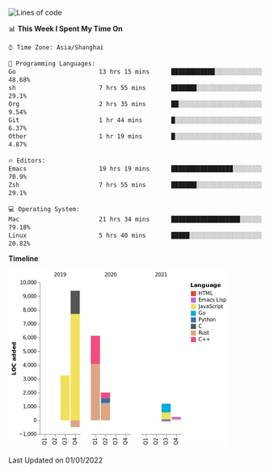 <!--START_SECTION:waka-->
![Lines of code](https://img.shields.io/badge/From%20Hello%20World%20I%27ve%20Written-22%20Thousand%20lines%20of%20code-blue)

📊 **This Week I Spent My Time On** 

```text
⌚︎ Time Zone: Asia/Shanghai

💬 Programming Languages: 
Go                       13 hrs 15 mins      ████████████░░░░░░░░░░░░░   48.68% 
sh                       7 hrs 55 mins       ███████░░░░░░░░░░░░░░░░░░   29.1% 
Org                      2 hrs 35 mins       ██░░░░░░░░░░░░░░░░░░░░░░░   9.54% 
Git                      1 hr 44 mins        █░░░░░░░░░░░░░░░░░░░░░░░░   6.37% 
Other                    1 hr 19 mins        █░░░░░░░░░░░░░░░░░░░░░░░░   4.87%

🔥 Editors: 
Emacs                    19 hrs 19 mins      █████████████████░░░░░░░░   70.9% 
Zsh                      7 hrs 55 mins       ███████░░░░░░░░░░░░░░░░░░   29.1%

💻 Operating System: 
Mac                      21 hrs 34 mins      ███████████████████░░░░░░   79.18% 
Linux                    5 hrs 40 mins       █████░░░░░░░░░░░░░░░░░░░░   20.82%

```

**Timeline**

![Chart not found](https://raw.githubusercontent.com/nasen23/nasen23/master/charts/bar_graph.png) 


 Last Updated on 01/01/2022
<!--END_SECTION:waka-->
